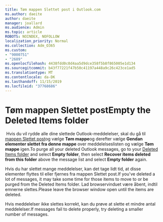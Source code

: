 ```yaml
---
title: Tøm mappen Slettet post i Outlook.com
ms.author: daeite
author: daeite
manager: joallard
ms.audience: Admin
ms.topic: article
ROBOTS: NOINDEX, NOFOLLOW
localization_priority: Normal
ms.collection: Adm_O365
ms.custom:
- "9000751"
- "2689"
ms.openlocfilehash: 4438fdd0c0d4aa5d9dce358f5b8f865005e1d134
ms.sourcegitcommit: b43f77221f47b50c41197a448a9c26c423ce1ad5
ms.translationtype: MT
ms.contentlocale: da-DK
ms.lasthandoff: 11/15/2019
ms.locfileid: "37768686"
---
```

# <a name="empty-the-deleted-items-folder"></a><span data-ttu-id="e7cdf-102">Tøm mappen Slettet post</span><span class="sxs-lookup"><span data-stu-id="e7cdf-102">Empty the Deleted Items folder</span></span>

<span data-ttu-id="e7cdf-103"> Hvis du vil rydde alle dine slettede Outlook-meddelelser, skal du gå til [mappen Slettet post](https://outlook.live.com/mail/deleteditems)og vælge **Tøm mappe**og derefter vælge **Gendan elementer slettet fra denne mappe** over meddelelseslisten og vælge **Tøm mappe** igen.</span><span class="sxs-lookup"><span data-stu-id="e7cdf-103">To purge all your deleted Outlook messages, go to your [Deleted Items folder](https://outlook.live.com/mail/deleteditems) and select **Empty folder**, then select **Recover items deleted from this folder** above the message list and select **Empty folder** again.</span></span>

<span data-ttu-id="e7cdf-104">Hvis du har slettet mange meddelelser, kan det tage lidt tid, at disse elementer flyttes til eller fjernes fra mappen Slettet post.</span><span class="sxs-lookup"><span data-stu-id="e7cdf-104">If you've deleted a lot of messages, it may take some time for those items to move to or be purged from the Deleted Items folder.</span></span> <span data-ttu-id="e7cdf-105">Lad browservinduet være åbent, indtil emnerne slettes.</span><span class="sxs-lookup"><span data-stu-id="e7cdf-105">Please leave the browser window open until the items are deleted.</span></span>

<span data-ttu-id="e7cdf-106">Hvis meddelelser ikke slettes korrekt, kan du prøve at slette et mindre antal meddelelser.</span><span class="sxs-lookup"><span data-stu-id="e7cdf-106">If messages fail to delete properly, try deleting a smaller number of messages.</span></span>